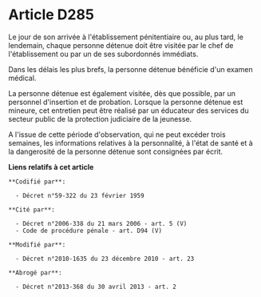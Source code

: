 # Article D285

Le jour de son arrivée à l'établissement pénitentiaire ou, au plus tard, le lendemain, chaque personne détenue doit être
visitée par le chef de l'établissement ou par un de ses subordonnés immédiats.

Dans les délais les plus brefs, la personne détenue bénéficie d'un examen médical.

La personne détenue est également visitée, dès que possible, par un personnel d'insertion et de probation. Lorsque la
personne détenue est mineure, cet entretien peut être réalisé par un éducateur des services du secteur public de la
protection judiciaire de la jeunesse.

A l'issue de cette période d'observation, qui ne peut excéder trois semaines, les informations relatives à la personnalité, à
l'état de santé et à la dangerosité de la personne détenue sont consignées par écrit.

**Liens relatifs à cet article**

	**Codifié par**:

	  - Décret n°59-322 du 23 février 1959

	**Cité par**:

	  - Décret n°2006-338 du 21 mars 2006 - art. 5 (V)
	  - Code de procédure pénale - art. D94 (V)

	**Modifié par**:

	  - Décret n°2010-1635 du 23 décembre 2010 - art. 23

	**Abrogé par**:

	  - Décret n°2013-368 du 30 avril 2013 - art. 2
